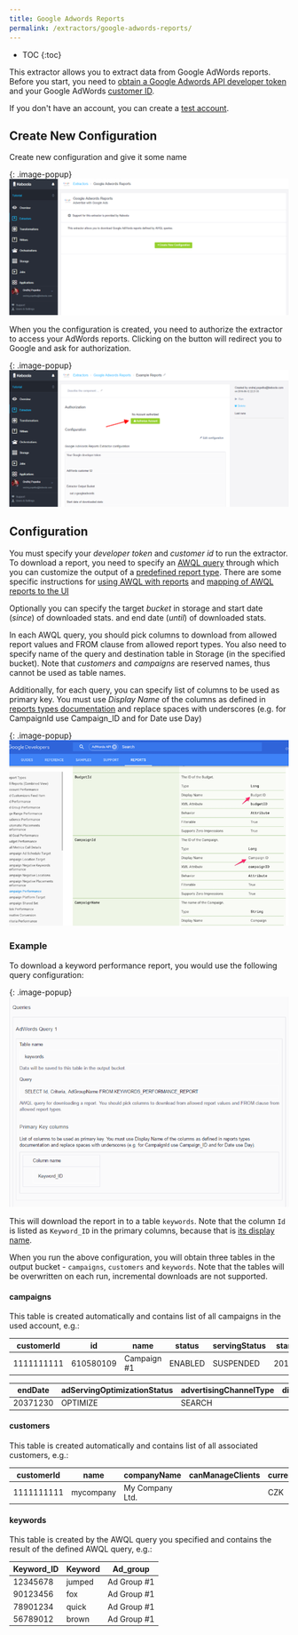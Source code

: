 ```yaml
---
title: Google Adwords Reports
permalink: /extractors/google-adwords-reports/
---
```


* TOC
{:toc}

This extractor allows you to extract data from Google AdWords reports.
Before you start, you need to 
[obtain a Google Adwords API developer token](https://developers.google.com/adwords/api/docs/guides/signup#token_review_team_has_approved_my_developer_token) 
and your Google AdWords [customer ID](https://support.google.com/adwords/answer/1704344?hl=en).

If you don't have an account, you can create a [test account](https://developers.google.com/adwords/api/docs/guides/first-api-call#create_test_accounts).

## Create New Configuration

Create new configuration and give it some name

{: .image-popup}
![Screenshot - Create configuration](/extractors/google-adwords-reports/ui_create_config.png)

When you the configuration is created, you need to authorize the extractor to access your AdWords 
reports. Clicking on the button will redirect you to Google and ask for authorization.

{: .image-popup}
![Screenshot - Create configuration](/extractors/google-adwords-reports/ui_authorize_config.png)

## Configuration
You must specify your *developer token* and *customer id* to run the extractor. To download a report, you 
need to specify an [AWQL query](https://developers.google.com/adwords/api/docs/guides/awql) through which
you can customize the output of a 
[predefined report type](https://developers.google.com/adwords/api/docs/appendix/reports). 
There are some specific instructions for 
[using AWQL with reports](https://developers.google.com/adwords/api/docs/guides/awql#using_awql_with_reports) and
[mapping of AWQL reports to the UI](https://developers.google.com/adwords/api/docs/guides/uireports)

Optionally you can specify the target *bucket* in storage and start date (*since*) of downloaded stats.
and end date (*until*) of downloaded stats.

In each AWQL query, you should pick columns to download from allowed report values and FROM clause from allowed report types.
You also need to specify name of the query and destination table in Storage (in the 
specified bucket). Note that *customers* and *campaigns* are reserved names, thus cannot be used as table names.

Additionally, for each query, you can specify list of columns to be used as primary key. You must use *Display Name* of the columns as defined in 
[reports types documentation](https://developers.google.com/adwords/api/docs/appendix/reports) and replace spaces with underscores 
(e.g. for CampaignId use Campaign_ID and for Date use Day)

{: .image-popup}
![Screenshot - Report column names](/extractors/google-adwords-reports/report_types.png)

### Example
To download a keyword performance report, you would use the following query configuration:

{: .image-popup}
![Screenshot - Query configuration](/extractors/google-adwords-reports/ui_queries.png)

This will download the report in to a table `keywords`. Note that the column `Id` is listed
as `Keyword_ID` in the primary columns, because that is 
[its display name](https://developers.google.com/adwords/api/docs/appendix/reports/keywords-performance-report#id).

When you run the above configuration, you will obtain three tables in the output bucket -
`campaigns`, `customers` and `keywords`. Note that the tables will be overwritten on each run,
incremental downloads are not supported.

#### campaigns
This table is created automatically and contains list of all campaigns in the used account, e.g.:

| customerId | id        | name        | status  | servingStatus | startDate |
|------------|-----------|-------------|---------|---------------|-----------|
| 1111111111 | 610580109 | Campaign #1 | ENABLED | SUSPENDED     | 20160614  |

| endDate  | adServingOptimizationStatus | advertisingChannelType | displaySelect |
|----------|-----------------------------|------------------------|---------------|
| 20371230 | OPTIMIZE                    | SEARCH                 |               |

#### customers 
This table is created automatically and contains list of all associated customers, e.g.:

| customerId | name      | companyName     | canManageClients | currencyCode | dateTimeZone  |
|------------|-----------|-----------------|------------------|--------------|---------------|
| 1111111111 | mycompany | My Company Ltd. |                  | CZK          | Europe/Prague |

#### keywords
This table is created by the AWQL query you specified and contains the result of the defined AWQL query, e.g.:

| Keyword_ID | Keyword | Ad_group    |
|------------|---------|-------------|
| 12345678   | jumped  | Ad Group #1 |
| 90123456   | fox     | Ad Group #1 |
| 78901234   | quick   | Ad Group #1 |
| 56789012   | brown   | Ad Group #1 |
